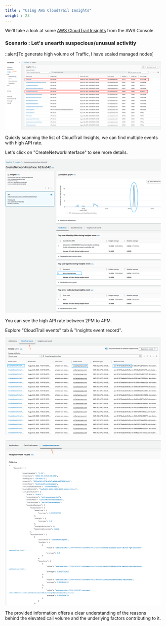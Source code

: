 ```yaml
---
title : "Using AWS CloudTrail Insights"
weight : 23
---
```


We'll take a look at some [AWS CloudTrail Insights](https://console.aws.amazon.com/cloudtrail/home#/insights) from the AWS Console. 

### Scenario : Let's unearth suspecious/unusual activitiy

::alert[To generate high volume of Traffic, I have scaled managed nodes]


![Insights Data](/static/images/detective-controls/log-insights/cloudtrail-insights-errors.png)

Quickly scanning the list of CloudTrail Insights, we can find multiple events with high API rate.  

Let's click on "CreateNetworkInterface" to see more details.

![High API Data](/static/images/detective-controls/log-insights/cloudtrail-insights-2.png)


You can see the high API rate between 2PM to 4PM. 

Explore "CloudTrail events" tab & "Insights event record". 

![CloudTrail Events Data](/static/images/detective-controls/log-insights/cloudtrail-insights-3.png)

![CloudTrail Insights event Record](/static/images/detective-controls/log-insights/cloudtrail-insights-4.png)

The provided information offers a clear understanding of the reasons behind the elevated call volume and the underlying factors contributing to it.
